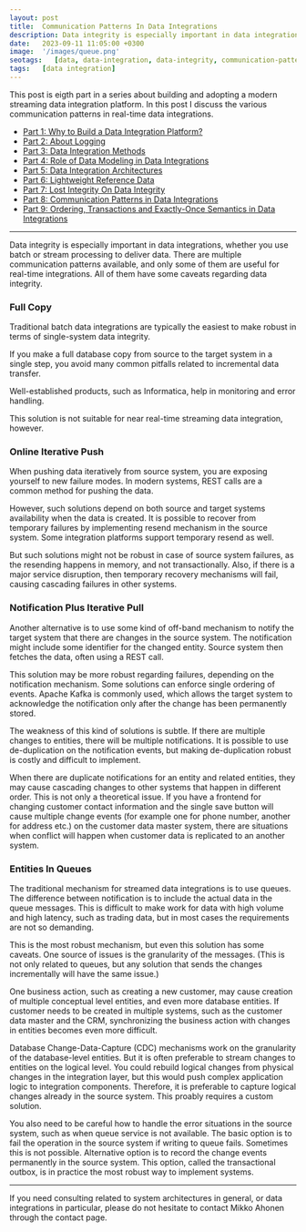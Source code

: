 ```yaml
---
layout: post
title:  Communication Patterns In Data Integrations
description: Data integrity is especially important in data integrations, whether you use batch or stream processing to deliver data. There are multiple communication patterns available, and only some of them are useful for real-time integrations. All of them have some caveats regarding data integrity.
date:   2023-09-11 11:05:00 +0300
image:  '/images/queue.png'
seotags:   [data, data-integration, data-integrity, communication-patterns]
tags:   [data integration]
---
```


This post is eigth part in a series about building and adopting a modern streaming data integration platform. In this post
I discuss the various communication patterns in real-time data integrations.

* [Part 1: Why to Build a Data Integration Platform?](https://jauzo.com/2023/08/11/why-dip/)
* [Part 2: About Logging](https://jauzo.com/2023/08/25/logging/)
* [Part 3: Data Integration Methods](https://jauzo.com/2023/08/28/data-integration-methods/)
* [Part 4: Role of Data Modeling in Data Integrations](https://jauzo.com/2023/08/29/data-modeling/)
* [Part 5: Data Integration Architectures](https://jauzo.com/2023/09/08/data-integration-architectures/)
* [Part 6: Lightweight Reference Data](https://jauzo.com/2023/09/09/lightweight-reference-data/)
* [Part 7: Lost Integrity On Data Integrity](https://jauzo.com/2023/09/09/data-integrity/)
* [Part 8: Communication Patterns in Data Integrations](https://jauzo.com/2023/09/11/data-integration-communication-patterns/)
* [Part 9: Ordering, Transactions and Exactly-Once Semantics in Data Integrations](https://jauzo.com/2023/12/12/data-integration-ordering-etc/)

***

Data integrity is especially important in data integrations, whether you use batch or stream processing to deliver data.
There are multiple communication patterns available, and only some of them are useful for real-time integrations. All of them
have some caveats regarding data integrity.

### Full Copy

Traditional batch data integrations are typically the easiest to make robust in
terms of single-system data integrity.

If you make a full database copy from source to the target system in a single
step, you avoid many common pitfalls related to incremental data transfer.

Well-established products, such as Informatica, help in monitoring and error handling.

This solution is not suitable for near real-time streaming data integration, however.

### Online Iterative Push

When pushing data iteratively from source system, you are exposing yourself to 
new failure modes. In modern systems, REST calls are a common method for 
pushing the data.

However, such solutions depend on both source and target systems availability
when the data is created. It is possible to recover from temporary failures by 
implementing resend mechanism in the source system. Some integration platforms
support temporary resend as well. 

But such solutions might not be robust in case of source system failures, 
as the resending happens in memory, and not transactionally. Also, if there 
is a major service disruption, then temporary recovery mechanisms will fail,
causing cascading failures in other systems.

### Notification Plus Iterative Pull

Another alternative is to use some kind of off-band mechanism to notify the 
target system that there are changes in the source system. The notification
might include some identifier for the changed entity. Source system then fetches the data, 
often using a REST call.

This solution may be more robust regarding failures, depending on the
notification mechanism. Some solutions can enforce single ordering of events. 
Apache Kafka is commonly used, which allows the target system to acknowledge the
notification only after the change has been permanently stored.

The weakness of this kind of solutions is subtle. If there are multiple changes to 
entities, there will be multiple notifications. It is possible to use de-duplication
on the notification events, but making de-duplication robust is costly
and difficult to implement.

When there are duplicate notifications for an entity and related entities, they may cause 
cascading changes to other systems that happen in different order. This is not only a theoretical 
issue. If you have a frontend for changing customer contact information and the single save button will cause
multiple change events (for example one for phone number, another for address etc.) on the customer 
data master system, there are situations when conflict will happen when customer data is
replicated to an another system.

### Entities In Queues

The traditional mechanism for streamed data integrations is to use queues. The difference
between notification is to include the actual data in the queue messages.
This is difficult to make work for data with high volume and high latency, such as trading data, 
but in most cases the requirements are not so demanding.

This is the most robust mechanism, but even this solution has some caveats.
One source of issues is the granularity of the messages. (This is not only related to queues,
but any solution that sends the changes incrementally will have the same issue.)

One business action, such as creating a new customer, may cause creation of
multiple conceptual level entities, and even more database entities. If
customer needs to be created in multiple systems, such as the customer data master and
the CRM, synchronizing the business action with changes in entities becomes even more difficult.

Database Change-Data-Capture (CDC) mechanisms work on the granularity of the 
database-level entities. But it is often preferable to stream changes to entities on 
the logical level. You could rebuild logical changes from physical changes in the integration
layer, but this would push complex application logic to integration components. Therefore, it is 
preferable to capture logical changes already in the source system. This proably requires a
custom solution.

You also need to be careful how to handle the error situations in the source
system, such as when queue service is not available. The basic option is to
fail the operation in the source system if writing to queue fails. Sometimes
this is not possible. Alternative option is to record the change events
permanently in the source system. This option, called the transactional outbox,
is in practice the most robust way to implement systems.

***

If you need consulting related to system architectures in general, or data integrations in
particular, please do not hesitate to contact Mikko Ahonen through the contact page.
